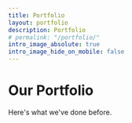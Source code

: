 ```yaml
---
title: Portfolio
layout: portfolio
description: Portfolio
# permalink: "/portfolio/"
intro_image_absolute: true
intro_image_hide_on_mobile: false
---
```


# Our Portfolio

Here's what we've done before.

